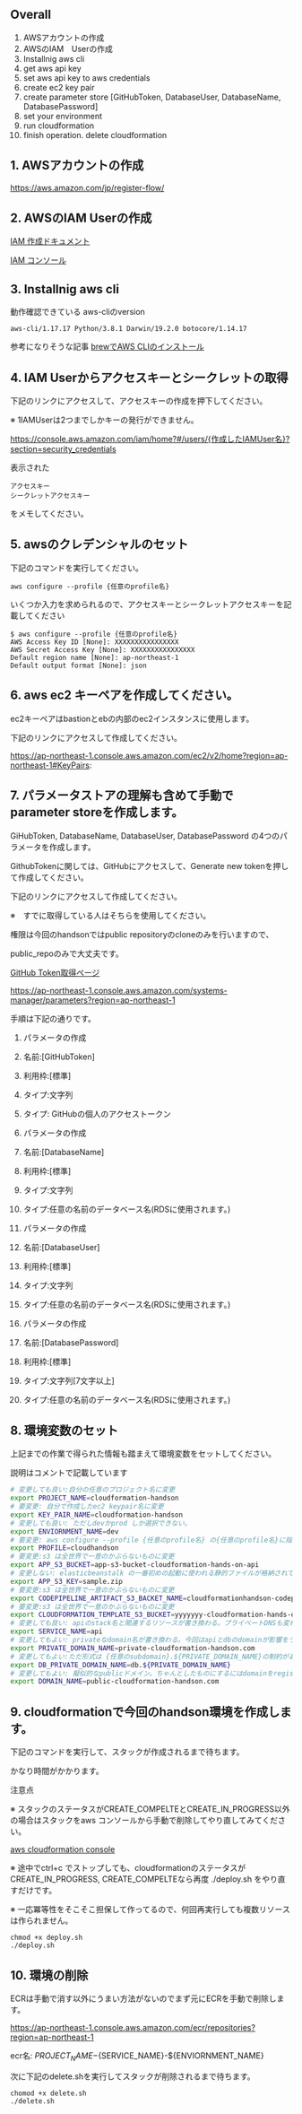 ## Overall

1. AWSアカウントの作成
2. AWSのIAM　Userの作成
3. Installnig aws cli
4. get aws api key
5. set aws api key to aws credentials
6. create ec2 key pair
7. create parameter store [GitHubToken, DatabaseUser, DatabaseName, DatabasePassword]
8. set your environment
9. run cloudformation
10. finish operation. delete cloudformation



## 1. AWSアカウントの作成
https://aws.amazon.com/jp/register-flow/

## 2. AWSのIAM Userの作成

[IAM 作成ドキュメント](https://docs.aws.amazon.com/ja_jp/IAM/latest/UserGuide/id_users_create.html#id_users_create_api)

[IAM コンソール](https://console.aws.amazon.com/iam/home?#/users)

## 3. Installnig aws cli

動作確認できている aws-cliのversion

```
aws-cli/1.17.17 Python/3.8.1 Darwin/19.2.0 botocore/1.14.17
```

参考になりそうな記事
[brewでAWS CLIのインストール](https://qiita.com/okhrn/items/8da6b217d3b1fce63371)

## 4. IAM Userからアクセスキーとシークレットの取得

下記のリンクにアクセスして、アクセスキーの作成を押下してください。

※ 1IAMUserは2つまでしかキーの発行ができません。

https://console.aws.amazon.com/iam/home?#/users/{作成したIAMUser名}?section=security_credentials

表示された
```
アクセスキー
シークレットアクセスキー
```
をメモしてください。


## 5.  awsのクレデンシャルのセット

下記のコマンドを実行してください。

```
aws configure --profile {任意のprofile名}
```

いくつか入力を求められるので、アクセスキーとシークレットアクセスキーを記載してください


```
$ aws configure --profile {任意のprofile名}
AWS Access Key ID [None]: XXXXXXXXXXXXXXXX
AWS Secret Access Key [None]: XXXXXXXXXXXXXXXX
Default region name [None]: ap-northeast-1
Default output format [None]: json
```

## 6. aws ec2 キーペアを作成してください。

ec2キーペアはbastionとebの内部のec2インスタンスに使用します。

下記のリンクにアクセスして作成してください。

https://ap-northeast-1.console.aws.amazon.com/ec2/v2/home?region=ap-northeast-1#KeyPairs:

## 7. パラメータストアの理解も含めて手動でparameter storeを作成します。

GiHubToken, DatabaseName, DatabaseUser, DatabasePassword の4つのパラメータを作成します。


GithubTokenに関しては、GitHubにアクセスして、Generate new tokenを押して作成してください。

下記のリンクにアクセスして作成してください。

※　すでに取得している人はそちらを使用してください。

権限は今回のhandsonではpublic repositoryのcloneのみを行いますので、

public_repoのみで大丈夫です。

[GitHub Token取得ページ](https://github.com/settings/tokens)

https://ap-northeast-1.console.aws.amazon.com/systems-manager/parameters?region=ap-northeast-1

手順は下記の通りです。

1. パラメータの作成
2. 名前:[GitHubToken]
3. 利用枠:[標準]
4. タイプ:文字列
5. タイプ: GitHubの個人のアクセストークン

1. パラメータの作成
2. 名前:[DatabaseName]
3. 利用枠:[標準]
4. タイプ:文字列
5. タイプ:任意の名前のデータベース名(RDSに使用されます。)

1. パラメータの作成
2. 名前:[DatabaseUser]
3. 利用枠:[標準]
4. タイプ:文字列
5. タイプ:任意の名前のデータベース名(RDSに使用されます。)

1. パラメータの作成
2. 名前:[DatabasePassword]
3. 利用枠:[標準]
4. タイプ:文字列[7文字以上]
5. タイプ:任意の名前のデータベース名(RDSに使用されます。)



## 8. 環境変数のセット

上記までの作業で得られた情報も踏まえて環境変数をセットしてください。

説明はコメントで記載しています

```shellscript:env.sh
# 変更しても良い:自分の任意のプロジェクト名に変更
export PROJECT_NAME=cloudformation-handson
# 要変更: 自分で作成したec2 keypair名に変更
export KEY_PAIR_NAME=cloudformation-handson
# 変更しても良い: ただしdevかprod しか選択できない。
export ENVIORNMENT_NAME=dev
# 要変更: aws configure --profile {任意のprofile名} の{任意のprofile名}に指定したものに変更
export PROFILE=cloudhandson
# 要変更:s3 は全世界で一意のかぶらないものに変更
export APP_S3_BUCKET=app-s3-bucket-cloudformation-hands-on-api
# 変更しない: elasticbeanstalk の一番初めの起動に使われる静的ファイルが格納されてる。
export APP_S3_KEY=sample.zip
# 要変更:s3 は全世界で一意のかぶらないものに変更
export CODEPIPELINE_ARTIFACT_S3_BACKET_NAME=cloudformationhandson-codepipeline
# 要変更:s3 は全世界で一意のかぶらないものに変更
export CLOUDFORMATION_TEMPLATE_S3_BUCKET=yyyyyyy-cloudformation-hands-on-resource
# 変更しても良い: apiのstack名と関連するリソースが書き換わる。プライベートDNSも変わる。
export SERVICE_NAME=api
# 変更してもよい: privateなdomain名が書き換わる。今回はapiとdbのdomainが影響をうける
export PRIVATE_DOMAIN_NAME=private-cloudformation-handson.com
# 変更してもよい:ただ形式は {任意のsubdomain}.${PRIVATE_DOMAIN_NAME}の制約がある。
export DB_PRIVATE_DOMAIN_NAME=db.${PRIVATE_DOMAIN_NAME}
# 変更してもよい: 擬似的なpublicドメイン。ちゃんとしたものにするにはdomainをregistryから購入してawsのname serverを参照。
export DOMAIN_NAME=public-cloudformation-handson.com
```


## 9. cloudformationで今回のhandson環境を作成します。

下記のコマンドを実行して、スタックが作成されるまで待ちます。

かなり時間がかかります。

注意点

※ スタックのステータスがCREATE_COMPELTEとCREATE_IN_PROGRESS以外の場合はスタックをaws コンソールから手動で削除してやり直してみてください。

[aws cloudformation console](https://ap-northeast-1.console.aws.amazon.com/cloudformation/home?region=ap-northeast-1#/stacks?filteringText=&filteringStatus=active&viewNested=true&hideStacks=false
)

※ 途中でctrl+c でストップしても、cloudformationのステータスがCREATE_IN_PROGRESS, CREATE_COMPELTEなら再度 ./deploy.sh をやり直すだけです。

※ 一応冪等性をそこそこ担保して作ってるので、何回再実行しても複数リソースは作られません。

```
chmod +x deploy.sh
./deploy.sh
```


## 10. 環境の削除

ECRは手動で消す以外にうまい方法がないのでまず元にECRを手動で削除します。

https://ap-northeast-1.console.aws.amazon.com/ecr/repositories?region=ap-northeast-1

ecr名: ${PROJECT_NAME}-${SERVICE_NAME}-${ENVIORNMENT_NAME}

次に下記のdelete.shを実行してスタックが削除されるまで待ちます。

```
chomod +x delete.sh
./delete.sh
```
